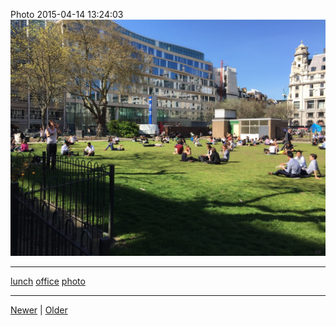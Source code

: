 <!--
title: Photo 2015-04-14 13
date: 2020-06-28T14:43:49.663Z
tags: lunch, office, photo
-->


Photo 2015-04-14 13:24:03
![](116380733192-0.jpg)

<!--BOTTOM-POST-NAVIGATION-->
---

[lunch](tag-lunch.md) [office](tag-office.md) [photo](tag-photo.md)

---

[Newer](115863904707.md) | [Older](117185395207.md)